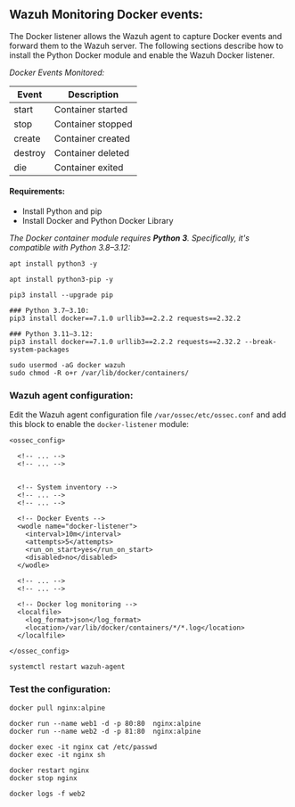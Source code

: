 ## Wazuh Monitoring Docker events:

The Docker listener allows the Wazuh agent to capture Docker events and forward them to the Wazuh server. The following sections describe how to install the Python Docker module and enable the Wazuh Docker listener.


_Docker Events Monitored:_

| Event   | Description       |
| ------- | ----------------- |
| start   | Container started |
| stop    | Container stopped |
| create  | Container created |
| destroy | Container deleted |
| die     | Container exited  |



#### Requirements:
- Install Python and pip
- Install Docker and Python Docker Library


_The Docker container module requires **Python 3**. Specifically, it's compatible with Python 3.8–3.12:_

```
apt install python3 -y 

apt install python3-pip -y

pip3 install --upgrade pip
```


```
### Python 3.7–3.10:
pip3 install docker==7.1.0 urllib3==2.2.2 requests==2.32.2

### Python 3.11–3.12: 
pip3 install docker==7.1.0 urllib3==2.2.2 requests==2.32.2 --break-system-packages
```


```
sudo usermod -aG docker wazuh
sudo chmod -R o+r /var/lib/docker/containers/
```


### Wazuh agent configuration:
Edit the Wazuh agent configuration file `/var/ossec/etc/ossec.conf` and add this block to enable the `docker-listener` module:

```
<ossec_config>

  <!-- ... -->
  <!-- ... -->
  
  
  <!-- System inventory -->
  <!-- ... -->
  <!-- ... -->
  
  <!-- Docker Events -->
  <wodle name="docker-listener">
    <interval>10m</interval>
    <attempts>5</attempts>
    <run_on_start>yes</run_on_start>
    <disabled>no</disabled>
  </wodle>
  
  <!-- ... -->
  <!-- ... -->
  
  <!-- Docker log monitoring -->
  <localfile>
    <log_format>json</log_format>
    <location>/var/lib/docker/containers/*/*.log</location>
  </localfile>
  
</ossec_config>
```


```
systemctl restart wazuh-agent
```


### Test the configuration:

```
docker pull nginx:alpine

docker run --name web1 -d -p 80:80  nginx:alpine
docker run --name web2 -d -p 81:80  nginx:alpine

docker exec -it nginx cat /etc/passwd
docker exec -it nginx sh
```


```
docker restart nginx
docker stop nginx
```


```
docker logs -f web2
```





